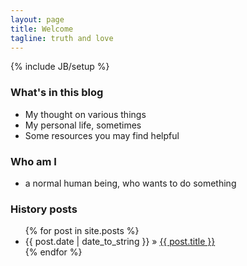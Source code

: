 ```yaml
---
layout: page
title: Welcome
tagline: truth and love
---
```

{% include JB/setup %}

### What's in this blog
* My thought on various things
* My personal life, sometimes
* Some resources you may find helpful

### Who am I
* a normal human being, who wants to do something

### History posts
<ul class="posts">
  {% for post in site.posts %}
    <li><span>{{ post.date | date_to_string }}</span> &raquo; <a href="{{ BASE_PATH }}{{ post.url }}">{{ post.title }}</a></li>
  {% endfor %}
</ul>



